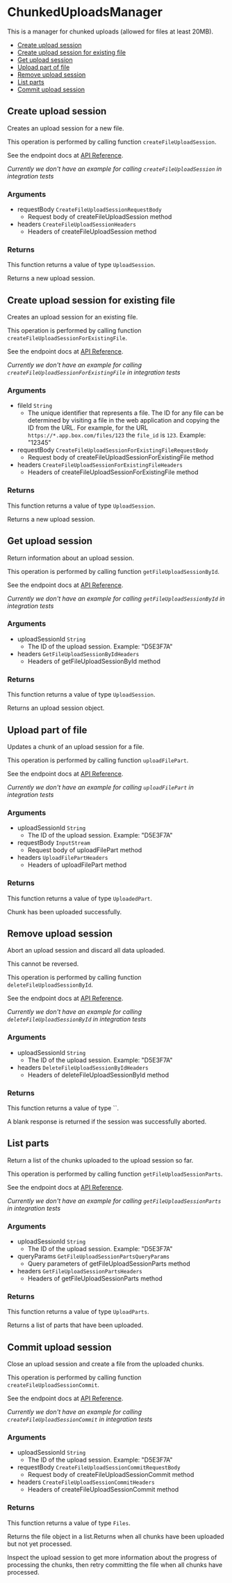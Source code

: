 # ChunkedUploadsManager

This is a manager for chunked uploads (allowed for files at least 20MB).

- [Create upload session](#create-upload-session)
- [Create upload session for existing file](#create-upload-session-for-existing-file)
- [Get upload session](#get-upload-session)
- [Upload part of file](#upload-part-of-file)
- [Remove upload session](#remove-upload-session)
- [List parts](#list-parts)
- [Commit upload session](#commit-upload-session)

## Create upload session

Creates an upload session for a new file.

This operation is performed by calling function `createFileUploadSession`.

See the endpoint docs at
[API Reference](https://developer.box.com/reference/post-files-upload-sessions/).

*Currently we don't have an example for calling `createFileUploadSession` in integration tests*

### Arguments

- requestBody `CreateFileUploadSessionRequestBody`
  - Request body of createFileUploadSession method
- headers `CreateFileUploadSessionHeaders`
  - Headers of createFileUploadSession method


### Returns

This function returns a value of type `UploadSession`.

Returns a new upload session.


## Create upload session for existing file

Creates an upload session for an existing file.

This operation is performed by calling function `createFileUploadSessionForExistingFile`.

See the endpoint docs at
[API Reference](https://developer.box.com/reference/post-files-id-upload-sessions/).

*Currently we don't have an example for calling `createFileUploadSessionForExistingFile` in integration tests*

### Arguments

- fileId `String`
  - The unique identifier that represents a file.  The ID for any file can be determined by visiting a file in the web application and copying the ID from the URL. For example, for the URL `https://*.app.box.com/files/123` the `file_id` is `123`. Example: "12345"
- requestBody `CreateFileUploadSessionForExistingFileRequestBody`
  - Request body of createFileUploadSessionForExistingFile method
- headers `CreateFileUploadSessionForExistingFileHeaders`
  - Headers of createFileUploadSessionForExistingFile method


### Returns

This function returns a value of type `UploadSession`.

Returns a new upload session.


## Get upload session

Return information about an upload session.

This operation is performed by calling function `getFileUploadSessionById`.

See the endpoint docs at
[API Reference](https://developer.box.com/reference/get-files-upload-sessions-id/).

*Currently we don't have an example for calling `getFileUploadSessionById` in integration tests*

### Arguments

- uploadSessionId `String`
  - The ID of the upload session. Example: "D5E3F7A"
- headers `GetFileUploadSessionByIdHeaders`
  - Headers of getFileUploadSessionById method


### Returns

This function returns a value of type `UploadSession`.

Returns an upload session object.


## Upload part of file

Updates a chunk of an upload session for a file.

This operation is performed by calling function `uploadFilePart`.

See the endpoint docs at
[API Reference](https://developer.box.com/reference/put-files-upload-sessions-id/).

*Currently we don't have an example for calling `uploadFilePart` in integration tests*

### Arguments

- uploadSessionId `String`
  - The ID of the upload session. Example: "D5E3F7A"
- requestBody `InputStream`
  - Request body of uploadFilePart method
- headers `UploadFilePartHeaders`
  - Headers of uploadFilePart method


### Returns

This function returns a value of type `UploadedPart`.

Chunk has been uploaded successfully.


## Remove upload session

Abort an upload session and discard all data uploaded.

This cannot be reversed.

This operation is performed by calling function `deleteFileUploadSessionById`.

See the endpoint docs at
[API Reference](https://developer.box.com/reference/delete-files-upload-sessions-id/).

*Currently we don't have an example for calling `deleteFileUploadSessionById` in integration tests*

### Arguments

- uploadSessionId `String`
  - The ID of the upload session. Example: "D5E3F7A"
- headers `DeleteFileUploadSessionByIdHeaders`
  - Headers of deleteFileUploadSessionById method


### Returns

This function returns a value of type ``.

A blank response is returned if the session was
successfully aborted.


## List parts

Return a list of the chunks uploaded to the upload
session so far.

This operation is performed by calling function `getFileUploadSessionParts`.

See the endpoint docs at
[API Reference](https://developer.box.com/reference/get-files-upload-sessions-id-parts/).

*Currently we don't have an example for calling `getFileUploadSessionParts` in integration tests*

### Arguments

- uploadSessionId `String`
  - The ID of the upload session. Example: "D5E3F7A"
- queryParams `GetFileUploadSessionPartsQueryParams`
  - Query parameters of getFileUploadSessionParts method
- headers `GetFileUploadSessionPartsHeaders`
  - Headers of getFileUploadSessionParts method


### Returns

This function returns a value of type `UploadParts`.

Returns a list of parts that have been uploaded.


## Commit upload session

Close an upload session and create a file from the
uploaded chunks.

This operation is performed by calling function `createFileUploadSessionCommit`.

See the endpoint docs at
[API Reference](https://developer.box.com/reference/post-files-upload-sessions-id-commit/).

*Currently we don't have an example for calling `createFileUploadSessionCommit` in integration tests*

### Arguments

- uploadSessionId `String`
  - The ID of the upload session. Example: "D5E3F7A"
- requestBody `CreateFileUploadSessionCommitRequestBody`
  - Request body of createFileUploadSessionCommit method
- headers `CreateFileUploadSessionCommitHeaders`
  - Headers of createFileUploadSessionCommit method


### Returns

This function returns a value of type `Files`.

Returns the file object in a list.Returns when all chunks have been uploaded but not yet processed.

Inspect the upload session to get more information about the
progress of processing the chunks, then retry committing the file
when all chunks have processed.


